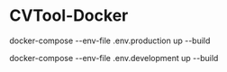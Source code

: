 # CVTool-Docker

docker-compose --env-file .env.production  up --build 

docker-compose --env-file .env.development  up --build 